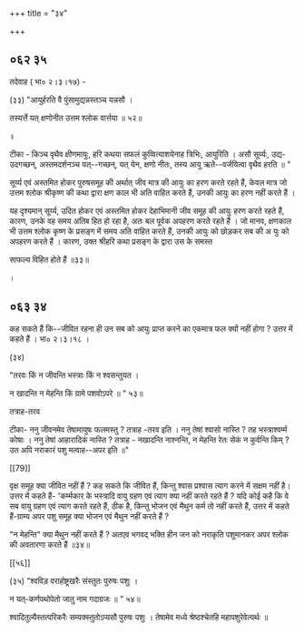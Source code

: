 +++
title = "३४"

+++


## ०६२ ३५
तदेवाह ( भा० २।३।१७) - 

(३३) "आयुर्हरति वै पुंसामुद्यन्नस्तञ्च यन्नसौ । 

तस्यर्त्ते यत् क्षणोनीत उत्तम श्लोक वार्त्तया ॥ ५२॥ 

॥ 

टीका - किञ्च वृथैव क्षीणमायुः, हरि कथया सफलं कुव्वित्याशयेनाह त्रिभिः, आयुरिति । असौ सूर्य्यः, उद्य-उदगच्छन्, अस्तमदर्शनञ्च यत्--गच्छन्, यत् येन, क्षणो नीतः, तस्य आयु ऋते--वर्जयित्वा वृथैव हरति ॥ " 

सूर्य्य एवं अस्तमित होकर पुरुषसमूह की अर्थात् जीव मात्र की आयुः का हरण करते रहते हैं, केवल मात्र जो उत्तम श्लोक श्रीकृष्ण की कथा द्वारा क्षण काल भी अति वाहित करते हैं, उनकी आयुः का हरण नहीं करते हैं । 

यह दृश्यमान् सूर्य्य, उदित होकर एवं अस्तमित होकर देहाभिमानी जीव समूह की आयुः हरण करते रहते हैं, कारण, उनके वह समय अतिब हित हो रहा है, अतः बल पूर्वक अपहरण करते रहते हैं । जो मानव, क्षणकाल भी उत्तम श्लोक कृष्ण के प्रसङ्ग में समय अति वाहित करते हैं, उनकी आयुः को छोड़कर सब की अ युः को अपहरण करते हैं । कारण, उक्त श्रीहरि कथा प्रसङ्ग के द्वारा उस के समस्त 

साफल्य विहित होते हैं ॥३३॥ 

। 


## ०६३ ३४
कह सकते हैं कि--जीवित रहना ही उन सब को आयुः प्राप्त करने का एकमात्र फल क्यों नहीं होगा ? उत्तर में कहते हैं । भा० २।३।१८ । 

(३४) 

"तरवः किं न जीवन्ति भस्त्राः किं न श्वसन्तुयत । 

न खादन्ति न मेहन्ति किं ग्रामे पशवोऽपरे ॥ " ५३॥ 

तत्राह-तरव 

टीका- ननु जीवनमेव तेषामायुषः फलमस्तु ? तत्राह -तरव इति । ननु तेषां श्वासो नास्ति ? तह भस्त्राश्वर्म्म कोषाः । ननु तेषां आहारादिकं नास्ति ? तत्राह - नखादन्ति नाश्नन्ति, न मेहन्ति रेतः सेकं न कुर्वन्ति किम् ? उत अपि नराकारं पशु मत्वाह--अपर इति ॥" 

[[79]]

वृक्ष समूह क्या जीवित नहीं हैं ? कह सकते कि जीवित हैं, किन्तु श्वास प्रश्वास त्याग करने में सक्षम नहीं है। उत्तर में कहते हैं- 'कर्म्मकार के भस्त्रादि वायु ग्रहण एवं त्याग क्या नहीं करते रहते हैं ? यदि कोई कहै कि वे सब वायु ग्रहण एवं त्याग करते रहते हैं, ठीक है, किन्तु भोजन एवं मैथुन कर्म तो नहीं करते हैं, उत्तर में कहते हैं-ग्राम्य अपर पशु समूह क्या भोजन एवं मैथुन नहीं करते हैं ? 

"न मेहन्ति" क्या मैथुन नहीं करते हैं ? अतएव भगवद् भक्ति हीन जन को नराकृति पशुमानकर अपर श्लोक की अवतारणा करते हैं ॥३४॥ 

[[५६]] 



(३५) "श्वविड़ वराहोष्ट्रखरैः संस्तुतः पुरुषः पशुः । 

न यत्-कर्णपथोपेतो जातु नाम गदाग्रजः ॥ ” ५४॥ 

श्वादितुल्यैस्तत्परिकरैः सम्यक्स्तुतोऽप्यसौ पुरुषः पशुः । तेषामेव मध्ये श्रेष्ठश्चेतहि महापशुरेवेत्यर्थः ॥ 
